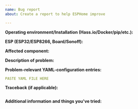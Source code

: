 ```yaml
---
name: Bug report
about: Create a report to help ESPHome improve

---
```


<!-- Thanks for reporting a bug for this project. READ THIS FIRST:

- Provide as many details as possible. Simply saying "X gives bug" or "X gives error" is not enough!
- Paste logs, configuration sample and code into the backticks (```).
- Read through the template carefully and fill out all missing details.
- Please also search for similar issues in this issue tracker first and read through the ESPHome FAQ.

DO NOT DELETE ANY TEXT from this template! Otherwise the issue may be closed without a comment.
-->

**Operating environment/Installation (Hass.io/Docker/pip/etc.):**
<!--
Please provide details about your environment below this line. -->

**ESP (ESP32/ESP8266, Board/Sonoff):**
<!--
Please provide details about which ESP you're using below.
-->

**Affected component:**
<!--
Please add the link to the documentation at https://esphome.io/index.html of the component in question.
-->


**Description of problem:**


**Problem-relevant YAML-configuration entries:**
```yaml
PASTE YAML FILE HERE

```

**Traceback (if applicable):**
<!--
Please copy the traceback here if compilation is failing. If possible, also connect to the ESP over USB and copy its logs into the backticks.
-->
```

```

**Additional information and things you've tried:**




<!-- LEAVE THIS LINE AS-IS AND DON'T DELETE IT, OTHERWISE THE ISSUE WILL BE CLOSED AUTOMATICALLY. -->
